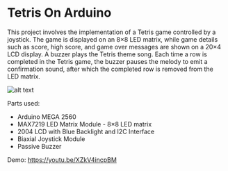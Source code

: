 # Tetris On Arduino

This project involves the implementation of a Tetris game controlled by a joystick. The game is displayed on an 8×8 LED matrix, while game details such as score, high score, and game over messages are shown on a 20×4 LCD display. A buzzer plays the Tetris theme song. Each time a row is completed in the Tetris game, the buzzer pauses the melody to emit a confirmation sound, after which the completed row is removed from the LED matrix.

![alt text](https://ocw.cs.pub.ro/courses/_media/pm/prj2024/fgul/andra_vlad_schematic_corect_2.png?cache=&w=900&h=415&tok=9a19fa)

Parts used:

- Arduino MEGA 2560
- MAX7219 LED Matrix Module - 8×8 LED matrix
- 2004 LCD with Blue Backlight and I2C Interface
- Biaxial Joystick Module
- Passive Buzzer

Demo: https://youtu.be/XZkV4incpBM
